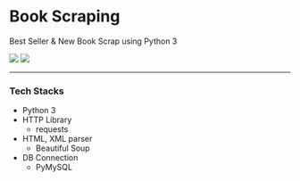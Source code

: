 # Book Scraping

Best Seller & New Book Scrap using Python 3

<p>
    <img src="https://img.shields.io/static/v1?label=Python&message=3.9.10&color=3776AB&logo=Python&logoColor=fff">
    <img src="https://img.shields.io/static/v1?label=MySQL&message=8.0.21&color=4479A1&logo=mysql&logoColor=fff">
</p>

***

### Tech Stacks

- Python 3
- HTTP Library
  - requests
- HTML, XML parser
  - Beautiful Soup
- DB Connection
  - PyMySQL
